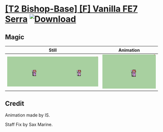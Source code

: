 # [\[T2 Bishop-Base\] \[F\] Vanilla FE7 Serra](./) [![Download](https://img.shields.io/badge/Download--red?style=social&logo=github)](https://minhaskamal.github.io/DownGit/#/home?url=https://github.com/Klokinator/FE-Repo/tree/main/Battle%20Animations%2FMagi%20-%20Holy-Type%2F%5BT2%20Bishop-Base%5D%20%5BF%5D%20Vanilla%20FE7%20Serra%2F6.%20Magic%20(Staff%20Fix))

## Magic

| Still | Animation |
| :---: | :-------: |
| ![Magic still](./Magic_000.png) | ![Magic](./Magic.gif) |

## Credit

Animation made by IS.

Staff Fix by Sax Marine.

